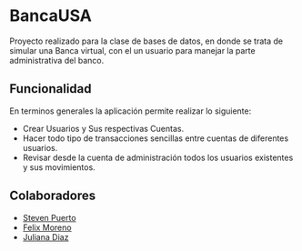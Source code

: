 # BancaUSA #
Proyecto realizado para la clase de bases de datos, en donde se trata de simular una Banca virtual, con el un usuario para manejar la parte administrativa del banco.

## Funcionalidad ##
En terminos generales la aplicación permite realizar lo siguiente:
- Crear Usuarios y Sus respectivas Cuentas.
- Hacer todo tipo de transacciones sencillas entre cuentas de diferentes usuarios.
- Revisar desde la cuenta de administración todos los usuarios existentes y sus movimientos.

## Colaboradores ##
- [Steven Puerto](https://github.com/stevenn2012)
- [Felix Moreno](https://github.com/FelixMorenoT)
- [Juliana Diaz](https://github.com/julidr)
